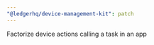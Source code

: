 ```yaml
---
"@ledgerhq/device-management-kit": patch
---
```


Factorize device actions calling a task in an app

